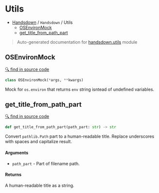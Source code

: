 # Utils

- [Handsdown](./README.md) / `Handsdown` / Utils
  - [OSEnvironMock](#osenvironmock)
  - [get_title_from_path_part](#get_title_from_path_part)

> Auto-generated documentation for [handsdown.utils](../handsdown/utils.py) module

## OSEnvironMock

[🔍 find in source code](../handsdown/utils.py#L5)

```python
class OSEnvironMock(*args, **kwargs)
```

Mock for `os.environ` that returns `env` string isntead of undefined variables.

## get_title_from_path_part

[🔍 find in source code](../handsdown/utils.py#L14)

```python
def get_title_from_path_part(path_part: str) -> str
```

Convert `pathlib.Path` part to a human-readable title.
Replace underscores with spaces and capitalize result.

#### Arguments

- `path_part` - Part of filename path.

#### Returns

A human-readable title as a string.
